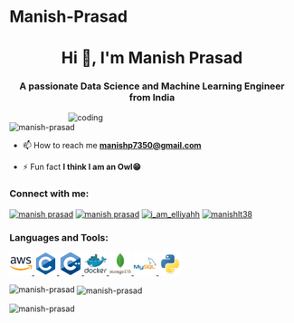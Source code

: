 # Manish-Prasad
<h1 align="center">Hi 👋, I'm Manish Prasad</h1>
<h3 align="center">A passionate Data Science and Machine Learning Engineer from India</h3>
<img align="right" alt="coding" width="400" src="https://user-images.githubusercontent.com/55389276/140866485-8fb1c876-9a8f-4d6a-98dc-08c4981eaf70.gif">
<p align="left"> <img src="https://komarev.com/ghpvc/?username=manish-prasad&label=Profile%20views&color=0e75b6&style=flat" alt="manish-prasad" /> </p>

- 📫 How to reach me **manishp7350@gmail.com**

- ⚡ Fun fact **I think I am an Owl😁**

<h3 align="left">Connect with me:</h3>
<p align="left">
<a href="https://linkedin.com/in/manish prasad" target="blank"><img align="center" src="https://raw.githubusercontent.com/rahuldkjain/github-profile-readme-generator/master/src/images/icons/Social/linked-in-alt.svg" alt="manish prasad" height="30" width="40" /></a>
<a href="https://fb.com/manish prasad" target="blank"><img align="center" src="https://raw.githubusercontent.com/rahuldkjain/github-profile-readme-generator/master/src/images/icons/Social/facebook.svg" alt="manish prasad" height="30" width="40" /></a>
<a href="https://instagram.com/i_am_elliyahh" target="blank"><img align="center" src="https://raw.githubusercontent.com/rahuldkjain/github-profile-readme-generator/master/src/images/icons/Social/instagram.svg" alt="i_am_elliyahh" height="30" width="40" /></a>
<a href="https://auth.geeksforgeeks.org/user/manishlt38" target="blank"><img align="center" src="https://raw.githubusercontent.com/rahuldkjain/github-profile-readme-generator/master/src/images/icons/Social/geeks-for-geeks.svg" alt="manishlt38" height="30" width="40" /></a>
</p>

<h3 align="left">Languages and Tools:</h3>
<p align="left"> <a href="https://aws.amazon.com" target="_blank" rel="noreferrer"> <img src="https://raw.githubusercontent.com/devicons/devicon/master/icons/amazonwebservices/amazonwebservices-original-wordmark.svg" alt="aws" width="40" height="40"/> </a> <a href="https://www.cprogramming.com/" target="_blank" rel="noreferrer"> <img src="https://raw.githubusercontent.com/devicons/devicon/master/icons/c/c-original.svg" alt="c" width="40" height="40"/> </a> <a href="https://www.w3schools.com/cpp/" target="_blank" rel="noreferrer"> <img src="https://raw.githubusercontent.com/devicons/devicon/master/icons/cplusplus/cplusplus-original.svg" alt="cplusplus" width="40" height="40"/> </a> <a href="https://www.docker.com/" target="_blank" rel="noreferrer"> <img src="https://raw.githubusercontent.com/devicons/devicon/master/icons/docker/docker-original-wordmark.svg" alt="docker" width="40" height="40"/> </a> <a href="https://www.mongodb.com/" target="_blank" rel="noreferrer"> <img src="https://raw.githubusercontent.com/devicons/devicon/master/icons/mongodb/mongodb-original-wordmark.svg" alt="mongodb" width="40" height="40"/> </a> <a href="https://www.mysql.com/" target="_blank" rel="noreferrer"> <img src="https://raw.githubusercontent.com/devicons/devicon/master/icons/mysql/mysql-original-wordmark.svg" alt="mysql" width="40" height="40"/> </a> <a href="https://www.python.org" target="_blank" rel="noreferrer"> <img src="https://raw.githubusercontent.com/devicons/devicon/master/icons/python/python-original.svg" alt="python" width="40" height="40"/> </a> </p>

<p><img align="left" src="https://github-readme-stats.vercel.app/api/top-langs?username=manish-prasad&show_icons=true&locale=en&layout=compact" alt="manish-prasad" /></p>

<p>&nbsp;<img align="center" src="https://github-readme-stats.vercel.app/api?username=manish-prasad&show_icons=true&locale=en" alt="manish-prasad" /></p>

<p><img align="center" src="https://github-readme-streak-stats.herokuapp.com/?user=manish-prasad&" alt="manish-prasad" /></p>
